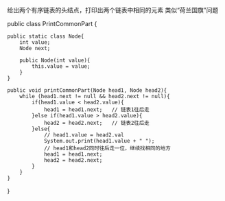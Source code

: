 给出两个有序链表的头结点，打印出两个链表中相同的元素
类似“荷兰国旗”问题

public class PrintCommonPart {
 
    public static class Node{
        int value;
        Node next;
 
        public Node(int value){
            this.value = value;
        }
    }
 
    public void printCommonPart(Node head1, Node head2){
        while (head1.next != null && head2.next != null){
            if(head1.value < head2.value){
                head1 = head1.next;   // 链表1往后走
            }else if(head1.value > head2.value){
                head2 = head2.next;   // 链表2往后走
            }else{
                // head1.value = head2.val
                System.out.print(head1.value + " ");
                // head1和head2同时往后走一位，继续找相同的地方
                head1 = head1.next;
                head2 = head2.next;
            }
        }
    }
}
